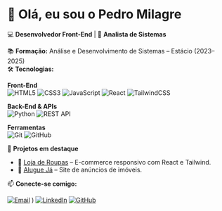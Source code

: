 # 👋 Olá, eu sou o Pedro Milagre  

💻 **Desenvolvedor Front-End** | 🎯 **Analista de Sistemas**  

📚 **Formação:** Análise e Desenvolvimento de Sistemas – Estácio (2023–2025)   
🛠️ **Tecnologias:**

**Front-End**  
![HTML5](https://img.shields.io/badge/HTML5-E34F26?style=for-the-badge&logo=html5&logoColor=white)
![CSS3](https://img.shields.io/badge/CSS3-1572B6?style=for-the-badge&logo=css3&logoColor=white)
![JavaScript](https://img.shields.io/badge/JavaScript-F7DF1E?style=for-the-badge&logo=javascript&logoColor=black)
![React](https://img.shields.io/badge/React-61DAFB?style=for-the-badge&logo=react&logoColor=black)
![TailwindCSS](https://img.shields.io/badge/Tailwind_CSS-38B2AC?style=for-the-badge&logo=tailwind-css&logoColor=white)

**Back-End & APIs**  
![Python](https://img.shields.io/badge/Python-3776AB?style=for-the-badge&logo=python&logoColor=white)
![REST API](https://img.shields.io/badge/REST-02569B?style=for-the-badge&logo=rest&logoColor=white)

**Ferramentas**  
![Git](https://img.shields.io/badge/Git-F05032?style=for-the-badge&logo=git&logoColor=white)
![GitHub](https://img.shields.io/badge/GitHub-181717?style=for-the-badge&logo=github&logoColor=white)


🚀 **Projetos em destaque**    
- 🛒 [Loja de Roupas](link) – E-commerce responsivo com React e Tailwind.   
- 🏡 [Alugue Já](link) – Site de anúncios de imóveis.  

📫 **Conecte-se comigo:** 

[![Email](https://img.shields.io/badge/Email-pmilagre01%40gmail.com-red?style=for-the-badge&logo=gmail&logoColor=white)](https://mail.google.com/mail/?view=cm&to=pmilagre01@gmail.com)
)
[![LinkedIn](https://img.shields.io/badge/LinkedIn-Pedro%20Milagre-blue?style=for-the-badge&logo=linkedin&logoColor=white)](https://www.linkedin.com/in/pedromilagre-dev)
[![GitHub](https://img.shields.io/badge/GitHub-PedroMilagre-black?style=for-the-badge&logo=github&logoColor=white)](https://github.com/PedroMilagre)
